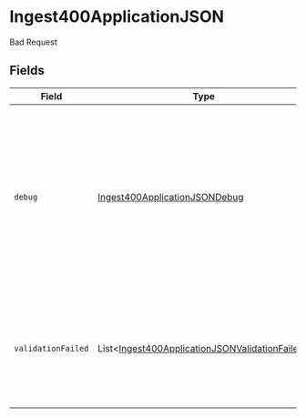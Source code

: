 # Ingest400ApplicationJSON

Bad Request


## Fields

| Field                                                                                                                                        | Type                                                                                                                                         | Required                                                                                                                                     | Description                                                                                                                                  |
| -------------------------------------------------------------------------------------------------------------------------------------------- | -------------------------------------------------------------------------------------------------------------------------------------------- | -------------------------------------------------------------------------------------------------------------------------------------------- | -------------------------------------------------------------------------------------------------------------------------------------------- |
| `debug`                                                                                                                                      | [Ingest400ApplicationJSONDebug](../../models/operations/Ingest400ApplicationJSONDebug.md)                                                    | :heavy_minus_sign:                                                                                                                           | Optional debug information (only present when debug=true is passed to the endpoint). Contains ingested and duplicate event idempotency keys. |
| `validationFailed`                                                                                                                           | List<[Ingest400ApplicationJSONValidationFailed](../../models/operations/Ingest400ApplicationJSONValidationFailed.md)>                        | :heavy_check_mark:                                                                                                                           | Contains all failing validation events. In the case of a 400, there will be at least one entry in this array.                                |